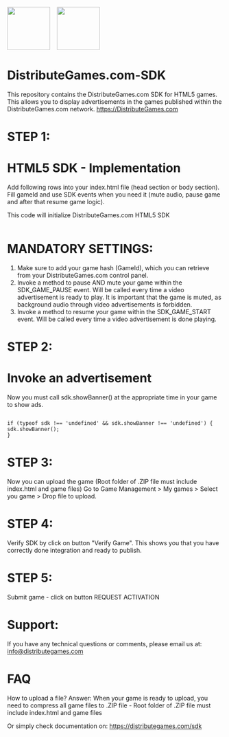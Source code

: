 <img src="https://avatars2.githubusercontent.com/u/48458546?s=460&v=4" width="100" alt="" data-canonical-src="https://avatars2.githubusercontent.com/u/48458546?s=460&v=4g">  &nbsp;&nbsp;
<img src="https://distributegames.com/images/html5-logo.png" width="100" alt="" data-canonical-src="https://distributegames.com/images/html5-logo.png">

# DistributeGames.com-SDK
This repository contains the DistributeGames.com SDK for HTML5 games. This allows you to display advertisements in the games published within the DistributeGames.com network. https://DistributeGames.com


# STEP 1:
# HTML5 SDK - Implementation
<p>Add following rows into your index.html file (head section or body section). Fill gameId and use SDK events when you need it (mute audio, pause game and after that resume game logic).</p>
<p>This code will initialize DistributeGames.com HTML5 SDK</p>

<pre><code><script type = "text/javascript" >
   window.SDK_OPTIONS = {
      gameId: "your_game_id_here",
      onEvent: function (a) {
         switch (a.name) {
            case "SDK_GAME_PAUSE":
               // pause game logic / mute audio
               break;
            case "SDK_GAME_START":
               // advertisement done, resume game logic and unmute audio
               break;
            case "SDK_READY":
               // when sdk is ready
               break;
            case "SDK_ERROR":
               // when sdk get error
               break;
         }
      }
   };
(function (a, b, c) {
   var d = a.getElementsByTagName(b)[0];
   a.getElementById(c) || (a = a.createElement(b), a.id = c, a.src = "https://api.distributegames.com/sdk.js", d.parentNode.insertBefore(a, d))
})(document, "script", "distributegames-sdk"); 
</script></code></pre>

# MANDATORY SETTINGS:
1. Make sure to add your game hash (GameId), which you can retrieve from your DistributeGames.com control panel.
2. Invoke a method to pause AND mute your game within the SDK_GAME_PAUSE event. Will be called every time a video advertisement is ready to play. It is important that the game is muted, as background audio through video advertisements is forbidden.
3. Invoke a method to resume your game within the SDK_GAME_START event. Will be called every time a video advertisement is done playing.

# STEP 2:
# Invoke an advertisement
Now you must call sdk.showBanner() at the appropriate time in your game to show ads.

<pre><code>
if (typeof sdk !== 'undefined' && sdk.showBanner !== 'undefined') {
sdk.showBanner();
}
</code></pre>

# STEP 3:
Now you can upload the game (Root folder of .ZIP file must include index.html and game files)
Go to Game Management > My games > Select you game > Drop file to upload.

# STEP 4:
Verify SDK by click on button "Verify Game". This shows you that you have correctly done integration and ready to publish.

# STEP 5:
Submit game - click on button REQUEST ACTIVATION

# Support:
If you have any technical questions or comments, please email us at:
info@distributegames.com

# FAQ
How to upload a file?
Answer: When your game is ready to upload, you need to compress all game files to .ZIP file - Root folder of .ZIP file must include index.html and game files

Or simply check documentation on:
https://distributegames.com/sdk

